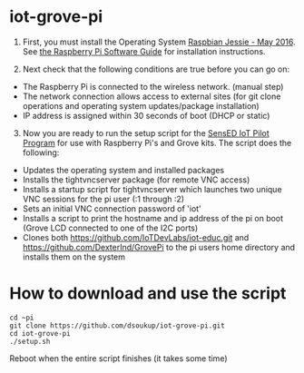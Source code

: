 # iot-grove-pi

1. First, you must install the Operating System [Raspbian Jessie - May 2016](https://www.raspberrypi.org/downloads/raspbian/).
     See [the Raspberry Pi Software Guide](https://www.raspberrypi.org/learning/software-guide/quickstart/) for installation instructions.

2. Next check that the following conditions are true before you can go on:
* The Raspberry Pi is connected to the wireless network. (manual step)
* The network connection allows access to external sites (for git clone operations and operating system updates/package installation)
* IP address is assigned within 30 seconds of boot (DHCP or static)

3.  Now you are ready to run the setup script for the [SensED IoT Pilot Program](http://thinkbigpartners.com/sensed-iot-pilot/) for use with Raspberry Pi's and Grove kits.  The script does the following:
* Updates the operating system and installed packages
* Installs the tightvncserver package (for remote VNC access)
* Installs a startup script for tightvncserver which launches two unique VNC sessions for the pi user (:1 through :2)
* Sets an initial VNC connection password of 'iot'
* Installs a script to print the hostname and ip address of the pi on boot (Grove LCD connected to one of the I2C ports)
* Clones both https://github.com/IoTDevLabs/iot-educ.git and https://github.com/DexterInd/GrovePi to the pi users home directory and installs them on the system


# How to download and use the script
```
cd ~pi
git clone https://github.com/dsoukup/iot-grove-pi.git
cd iot-grove-pi
./setup.sh
```
 
Reboot when the entire script finishes (it takes some time) 
